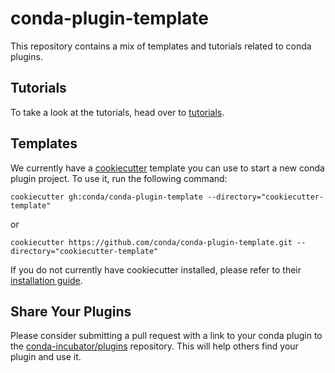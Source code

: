 # conda-plugin-template

This repository contains a mix of templates and tutorials related to conda plugins.


## Tutorials

To take a look at the tutorials, head over to [tutorials](./tutorials).


## Templates

We currently have a [cookiecutter](https://cookiecutter.io) template you can use to
start a new conda plugin project. To use it, run the following command:

```
cookiecutter gh:conda/conda-plugin-template --directory="cookiecutter-template"
```

or

```
cookiecutter https://github.com/conda/conda-plugin-template.git --directory="cookiecutter-template"
```

If you do not currently have cookiecutter installed, please refer to their 
[installation guide](https://cookiecutter.readthedocs.io/en/stable/installation.html).

## Share Your Plugins

Please consider submitting a pull request with a link to your conda plugin to the [conda-incubator/plugins](https://github.com/conda-incubator/plugins) repository. This will help others find your plugin and use it.
